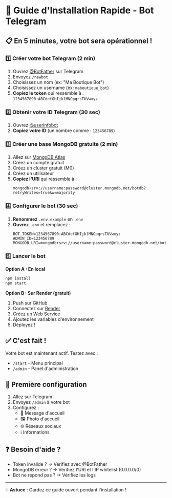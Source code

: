 # 🚀 Guide d'Installation Rapide - Bot Telegram

## 📋 En 5 minutes, votre bot sera opérationnel !

### 1️⃣ Créer votre bot Telegram (2 min)

1. Ouvrez [@BotFather](https://t.me/botfather) sur Telegram
2. Envoyez `/newbot`
3. Choisissez un nom (ex: "Ma Boutique Bot")
4. Choisissez un username (ex: `maboutique_bot`)
5. **Copiez le token** qui ressemble à : `1234567890:ABCdefGHIjklMNOpqrsTUVwxyz`

### 2️⃣ Obtenir votre ID Telegram (30 sec)

1. Ouvrez [@userinfobot](https://t.me/userinfobot)
2. **Copiez votre ID** (un nombre comme : `123456789`)

### 3️⃣ Créer une base MongoDB gratuite (2 min)

1. Allez sur [MongoDB Atlas](https://www.mongodb.com/cloud/atlas)
2. Créez un compte gratuit
3. Créez un cluster gratuit (M0)
4. Créez un utilisateur
5. **Copiez l'URI** qui ressemble à :
   ```
   mongodb+srv://username:password@cluster.mongodb.net/botdb?retryWrites=true&w=majority
   ```

### 4️⃣ Configurer le bot (30 sec)

1. **Renommez** `.env.example` en `.env`
2. **Ouvrez** `.env` et remplacez :
   ```env
   BOT_TOKEN=1234567890:ABCdefGHIjklMNOpqrsTUVwxyz
   ADMIN_ID=123456789
   MONGODB_URI=mongodb+srv://username:password@cluster.mongodb.net/botdb
   ```

### 5️⃣ Lancer le bot

**Option A : En local**
```bash
npm install
npm start
```

**Option B : Sur Render (gratuit)**
1. Push sur GitHub
2. Connectez sur [Render](https://render.com)
3. Créez un Web Service
4. Ajoutez les variables d'environnement
5. Déployez !

## ✅ C'est fait !

Votre bot est maintenant actif. Testez avec :
- `/start` - Menu principal
- `/admin` - Panel d'administration

## 🎯 Première configuration

1. Allez sur Telegram
2. Envoyez `/admin` à votre bot
3. Configurez :
   - 📝 Message d'accueil
   - 🖼️ Photo d'accueil
   - 🌐 Réseaux sociaux
   - ℹ️ Informations

## ❓ Besoin d'aide ?

- Token invalide ? → Vérifiez avec @BotFather
- MongoDB erreur ? → Vérifiez l'URI et l'IP whitelist (0.0.0.0/0)
- Bot ne répond pas ? → Vérifiez les logs

---

💡 **Astuce** : Gardez ce guide ouvert pendant l'installation !